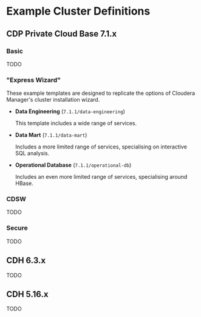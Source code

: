 # Example Cluster Definitions

## CDP Private Cloud Base 7.1.x

### Basic

TODO

### "Express Wizard"

These example templates are designed to replicate the options of Cloudera Manager's cluster installation wizard.

- **Data Engineering** (`7.1.1/data-engineering`)

  This template includes a wide range of services.

- **Data Mart** (`7.1.1/data-mart`)

  Includes a more limited range of services, specialising on interactive SQL analysis.

- **Operational Database** (`7.1.1/operational-db`)

  Includes an even more limited range of services, specialising around HBase.

### CDSW

TODO

### Secure

TODO

## CDH 6.3.x

TODO

## CDH 5.16.x

TODO



